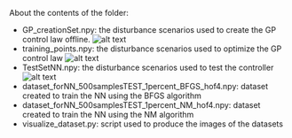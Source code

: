 About the contents of the folder:
* GP_creationSet.npy: the disturbance scenarios used to create the GP control law offline.
![alt text](https://github.com/strath-ace-labs/smart-ml/blob/master/GP/IntHGPNNC/FESTIP/Ascent/Datasets/GP_creationSet.png)
* training_points.npy: the disturbance scenarios used to optimize the GP control law 
![alt text](https://github.com/strath-ace-labs/smart-ml/blob/master/GP/IntHGPNNC/FESTIP/Ascent/Datasets/training_points.png)
* TestSetNN.npy: the disturbance scenarios used to test the controller
![alt text](https://github.com/strath-ace-labs/smart-ml/blob/master/GP/IntHGPNNC/FESTIP/Ascent/Datasets/TestSetNN.png)
* dataset_forNN_500samplesTEST_1percent_BFGS_hof4.npy: dataset created to train the NN using the BFGS algorithm
* dataset_forNN_500samplesTEST_1percent_NM_hof4.npy: dataset created to train the NN using the NM algorithm
* visualize_dataset.py: script used to produce the images of the datasets
